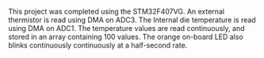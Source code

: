 This project was completed using the STM32F407VG. An external thermistor is read using DMA on ADC3. The Internal die temperature is read using DMA on ADC1. The temperature values are read continuously, and stored in an array containing 100 values. The orange on-board LED also blinks continuously continuously at a half-second rate.
